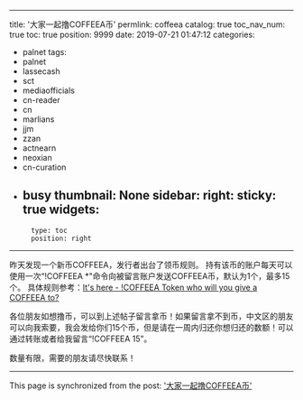 
---
title: '大家一起撸COFFEEA币'
permlink: coffeea
catalog: true
toc_nav_num: true
toc: true
position: 9999
date: 2019-07-21 01:47:12
categories:
- palnet
tags:
- palnet
- lassecash
- sct
- mediaofficials
- cn-reader
- cn
- marlians
- jjm
- zzan
- actnearn
- neoxian
- cn-curation
- busy
thumbnail: None
sidebar:
    right:
        sticky: true
widgets:
    -
        type: toc
        position: right
---


昨天发现一个新币COFFEEA，发行者出台了领币规则。
持有该币的账户每天可以使用一次“!COFFEEA *"命令向被留言账户发送COFFEEA币，默认为1个，最多15个。
具体规则参考：[It's here - !COFFEEA Token who will you give a COFFEEA to?](https://busy.org/@c0ff33a/it-s-here-coffeea-token-who-will-you-give-a-coffeea-to)

各位朋友如想撸币，可以到上述帖子留言拿币！如果留言拿不到币，中文区的朋友可以向我索要，我会发给你们15个币，但是请在一周内归还你想归还的数额！可以通过转账或者给我留言“!COFFEEA 15”。

数量有限，需要的朋友请尽快联系！

- - -

This page is synchronized from the post: ['大家一起撸COFFEEA币'](https://steemit.com/@m18207319997/coffeea)
